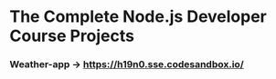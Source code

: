 # The Complete Node.js Developer Course Projects
 
### Weather-app -> https://h19n0.sse.codesandbox.io/
